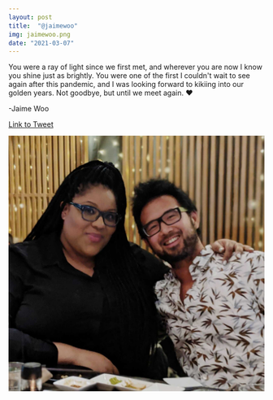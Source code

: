 ```yaml
---
layout: post
title:  "@jaimewoo"
img: jaimewoo.png
date: "2021-03-07"
---
```


You were a ray of light since we first met, and wherever you are now I know you shine just as brightly. You were one of the first I couldn't wait to see again after this pandemic, and I was looking forward to kikiing into our golden years. Not goodbye, but until we meet again. ❤️

-Jaime Woo

[Link to Tweet](https://twitter.com/jaimewoo/status/1368711467277680651)

![Image with Hollie from jaimewoo's tweet](jaimewoo-image.jpg)

